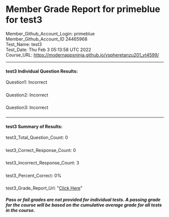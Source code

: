 # Member Grade Report for primeblue for test3  
   
Member_Github_Account_Login: primeblue  
Member_Github_Account_ID 24465968  
Test_Name: test3  
Test_Date: Thu Feb  3 05:13:58 UTC 2022  
Course_URL: https://modernappsninja.github.io/vspheretanzu201_vt4599/  
   
---  
#### test3 Individual Question Results:  
Question1: Incorrect  
#####  
Question2: Incorrect  
#####  
Question3: Incorrect  
#####  
---  
#### test3 Summary of Results:  
test3_Total_Question_Count: 0  
#####  
test3_Correct_Response_Count: 0  
#####  
test3_Incorrect_Response_Count: 3  
#####  
test3_Percent_Correct: 0%  
#####  
test3_Grade_Report_Url: "[Click Here](https://github.com/modernappsninjas/primeblue/blob/main/static/userdata/courses/vspheretanzu201_vt4599/grade_report.pr473.test3.md)"
##### Pass or fail grades are not provided for individual tests. A passing grade for the course will be based on the cumulative average grade for all tests in the course.  
